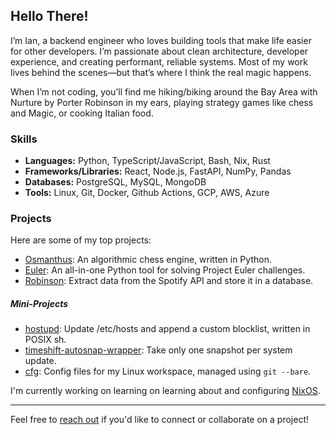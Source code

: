 ## Hello There!

I’m Ian, a backend engineer who loves building tools that make life easier for other developers. I’m passionate about
clean architecture, developer experience, and creating performant, reliable systems. Most of my work lives behind the
scenes—but that’s where I think the real magic happens.

When I’m not coding, you’ll find me hiking/biking around the Bay Area with Nurture by Porter Robinson in my ears,
playing strategy games like chess and Magic, or cooking Italian food.

### Skills

* **Languages:** Python, TypeScript/JavaScript, Bash, Nix, Rust
* **Frameworks/Libraries:** React, Node.js, FastAPI, NumPy, Pandas
* **Databases:** PostgreSQL, MySQL, MongoDB
* **Tools:** Linux, Git, Docker, Github Actions, GCP, AWS, Azure

### Projects

Here are some of my top projects:

- [Osmanthus](https://github.com/i13e/osmanthus): An algorithmic chess engine, written in Python.
- [Euler](https://github.com/i13e/euler): An all-in-one Python tool for solving Project Euler challenges.
- [Robinson](https://github.com/i13e/robinson): Extract data from the Spotify API and store it in a database.
<!-- - [picoGPT](https://github.com/i13e/picoGPT): In development. -->

##### Mini-Projects

- [hostupd](https://github.com/i13e/hostupd): Update /etc/hosts and append a custom blocklist, written in POSIX sh.
- [timeshift-autosnap-wrapper](https://github.com/i13e/timeshift-autosnap-wrapper): Take only one snapshot per system update.
- [cfg](https://github.com/i13e/cfg): Config files for my Linux workspace, managed using `git --bare`.

I'm currently working on learning on learning about and configuring [NixOS](nixos.org).

___

Feel free to <a href="mailto:hello@i13e.org">reach out</a> if you'd like to connect or collaborate on a project!

<!--
**i13e/i13e** is a ✨ _special_ ✨ repository because its `README.md` (this file) appears on your GitHub profile.

Here are some ideas to get you started:

- 🔭 I’m currently working on ...
- 🌱 I’m currently learning ...
- 👯 I’m looking to collaborate on ...
- 🤔 I’m looking for help with ...
- 💬 Ask me about ...
- 📫 How to reach me: ...
- 😄 Pronouns: ...
- ⚡ Fun fact: ...
-->
